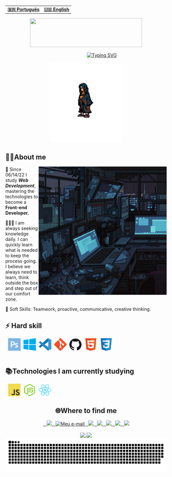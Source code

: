 

<table align="center">
  <tr>
    <td>
      <b>
        <a href="../readme.md">🇧🇷 Português</a>
      </b>
    </td>
    <td>
      <b>
        <a href="../readme-en.md">🇺🇸 English</a>
      </b>
    </td>
  </tr>
</table>
<div align="center" >
  <img width="350px" height=90px" src="./assets/helloworld.gif">

   &nbsp; &nbsp;  &nbsp; &nbsp; &nbsp; &nbsp; &nbsp; &nbsp; &nbsp; &nbsp; &nbsp; &nbsp; &nbsp;[![Typing SVG](https://readme-typing-svg.herokuapp.com?font=Fira+Code&pause=1000&color=0086F7&width=435&lines=My+name+is+Jonathan+de+Sousa;+Welcome+to+my+profile++%F0%9F%A7%99%F0%9F%8F%BE%E2%80%8D%E2%99%82%EF%B8%8F)](https://git.io/typing-svg)
</div>

<div align="center">
    <img   height= "250px" src="./assets/itachi02.gif">
</div>
<div>
    <h2>👨‍💻About me</h2>
    <img align="right" height="400px" src="./assets/pc.gif">
     📌 Since 06/14/22 I study <b><i>Web Development</i></b>, mastering the technologies to become a <b>Front-end Developer.</b></p>
    💆🏽‍♂️ I am always seeking knowledge daily. I can quickly learn what is needed to keep the process going. I believe we always need to learn, think outside the box and step out of our comfort zone.</p>  
    🧬 Soft Skills: Teamwork, proactive, communicative, creative thinking.</p>
    <div>
      <h2> ⚡ Hard skill</h2>
       &nbsp; <img height="40px" src="./assets/photoshop.svg"> 
       &nbsp;<img height="40px" src="./assets/windows.svg">
       &nbsp;<img height="40px" src="./assets/vscoode.svg">
       &nbsp;<img height="40px" src="./assets/git.svg">
       &nbsp;<img height="40px" src="./assets/github.svg">
       &nbsp;<img height="40px" src="./assets/html5-original.svg">
       &nbsp;<img height="40px" src="./assets/css3-original.svg"> 
    </div>
    <br>
    <h2>📚Technologies I am currently studying</h2>
      &nbsp; <img height="40px" src="./assets/javascript.svg"> 
       &nbsp;<img height="40px" src="./assets/notejs.svg">
       &nbsp;<img height="40px" src="./assets/react.svg">
</div>
<div>
<h2 align="center">🌐Where to find me</h2>
  <div align="center">
    <a href="https://github.com/jonathandesb" target="_blank">
      &nbsp;&nbsp; <img height="32px" src="https://img.shields.io/badge/GitHub-100000?style=for-the-badge&logo=github&logoColor=white">
    </a>
    <a href="mailto:jonathandsb20@gmail.com">
       &nbsp; <img height="32px" src="https://img.shields.io/badge/Gmail-D14836?style=for-the-badge&logo=gmail&logoColor=white" alt="Meu e-mail">
    </a>
    <a href="https://t.me/jonthandesb" target="_blank">
    &nbsp; <img height="32px" src="https://img.shields.io/badge/Telegram-2CA5E0?style=for-the-badge&logo=telegram&logoColor=white">
    </a>
    <a href="https://www.linkedin.com/in/jonathan-de-sousa-064a5722a/" target="_blank">
      &nbsp; <img height="32px" src="https://img.shields.io/badge/LinkedIn-0077B5?style=for-the-badge&logo=linkedin&logoColor=white">
    </a>
    <a href="https://www.instagram.com/jonathandesb_/" target="_blank">
    &nbsp; <img height="32px" src="https://img.shields.io/badge/Instagram-E4405F?style=for-the-badge&logo=instagram&logoColor=white">
    <a href="https://www.behance.net/jotartes">
      &nbsp; <img height="32px" src="https://img.shields.io/badge/-Behance-blue?style=for-the-badge&logo=behance&logoColor=white">
    </a>
    <a href="https://www.deviantart.com/zyoshii" target="_blank">
      &nbsp; <img height="32px" src="https://img.shields.io/badge/DeviantArt-05CC47?style=for-the-badge&logo=deviantart&logoColor=white">

  </div><br>
    <div align="center">
    <a href="https://github.com/jonathandesb">
      <img height="130em" align="center" src="https://github-readme-streak-stats.herokuapp.com?user=jonathandesb&theme=radical">
      <img height="130em" align="center" src="https://github-readme-stats.vercel.app/api?username=jonathandesb&show_icons=true&theme=radical">
 
 <div align="center">

 <img alt="github contribution snake animation" src="https://github.com/jonathandesb/jonathandesb/blob/output/github-contribution-grid-snake.svg">
    </div>
  </div>
</div>
  

